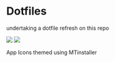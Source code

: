 # Dotfiles
undertaking a dotfile refresh on this repo

![](https://i.imgur.com/oicbokr.jpg)
![](https://i.imgur.com/pEomJ2P.png)

App Icons themed using MTinstaller
